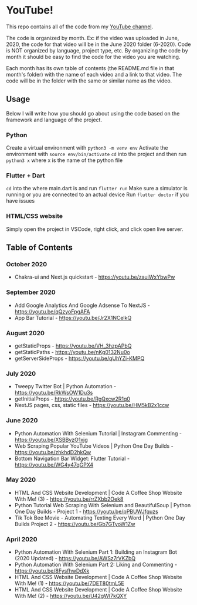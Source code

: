 # YouTube!

This repo contains all of the code from my [YouTube channel](https://www.youtube.com/benjamincarlson).

The code is organized by month. Ex: if the video was uploaded in June, 2020, the code for that video will be in the June 2020 folder (6-2020). Code is NOT organized by language, project type, etc. By organizing the code by month it should be easy to find the code for the video you are watching. 

Each month has its own table of contents (the README.md file in that month's folder) with the name of each video and a link to that video. The code will be in the folder with the same or similar name as the video. 

## Usage

Below I will write how you should go about using the code based on the framework and language of the project. 

### Python

Create a virtual environment with `python3 -m venv env`
Activate the environment with `source env/bin/activate`
`cd` into the project and then run `python3 x` where x is the name of the python file

### Flutter + Dart

`cd` into the where main.dart is and run `flutter run`
Make sure a simulator is running or you are connected to an actual device
Run `flutter doctor` if you have issues

### HTML/CSS website

Simply open the project in VSCode, right click, and click open live server.

## Table of Contents

### October 2020

- Chakra-ui and Next.js quickstart - https://youtu.be/zauiWxYbwPw

### September 2020

- Add Google Analytics And Google Adsense To NextJS - https://youtu.be/qQzyoFpgAFA
- App Bar Tutorial - https://youtu.be/Jr2X1NCelkQ

### August 2020

- getStaticProps - https://youtu.be/VH_3hzpAPbQ
- getStaticPaths - https://youtu.be/nKg0132Nu0o
- getServerSideProps - https://youtu.be/qUhYZi-KMPQ

### July 2020

- Tweepy Twitter Bot | Python Automation - https://youtu.be/RkWsOW1Du3s
- getInitialProps - https://youtu.be/RgQxcw2R1q0
- NextJS pages, css, static files - https://youtu.be/HM5kB2x1ccw

### June 2020

- Python Automation With Selenium Tutorial | Instagram Commenting - https://youtu.be/XSBByzO1xjg
- Web Scraping Popular YouTube Videos | Python One Day Builds - https://youtu.be/zhkhdD2hkQw
- Bottom Navigation Bar Widget: Flutter Tutorial - https://youtu.be/WG4y47qGPX4

### May 2020

- HTML And CSS Website Development | Code A Coffee Shop Website With Me! (3) - https://youtu.be/rrZXbb2Oek8
- Python Tutorial Web Scraping With Selenium and BeautifulSoup | Python One Day Builds - Project 1 - https://youtu.be/pPBUWJfquzs
- Tik Tok Bee Movie - Automating Texting Every Word | Python One Day Builds Project 2 - https://youtu.be/Gb7GTyoW1Zw

### April 2020

- Python Automation With Selenium Part 1: Building an Instagram Bot (2020 Updated) - https://youtu.be/AWSz7rVKZbQ
- Python Automation With Selenium Part 2: Liking and Commenting - https://youtu.be/8FysfhwDdXk
- HTML And CSS Website Development | Code A Coffee Shop Website With Me! (1) - https://youtu.be/7DET80tmL5E
- HTML And CSS Website Development | Code A Coffee Shop Website With Me! (2) - https://youtu.be/U42gWI7kQXY
